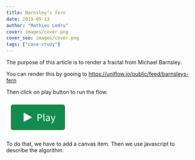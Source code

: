```yaml
---
title: Barnsley’s fern
date: 2019-05-13
author: "Mathieu Ledru"
cover: images/cover.png
cover_seo: images/cover.png
tags: ["case-study"]
---
```


The purpose of this article is to render a fractal from Michael Barnsley.

You can render this by gooing to https://uniflow.io/public/feed/barnsleys-fern

Then click on play button to run the flow.

![play](images/play.png)

To do that, we have to add a canvas item. Then we use javascript to describe the algorithm.
